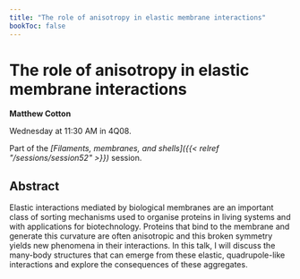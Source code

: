```yaml
---
title: "The role of anisotropy in elastic membrane interactions"
bookToc: false
---
```


# The role of anisotropy in elastic membrane interactions

**Matthew Cotton**

Wednesday at 11:30 AM in 4Q08.

Part of the *[Filaments, membranes, and shells]({{< relref "/sessions/session52" >}})* session.

## Abstract

Elastic interactions mediated by biological membranes are an important class of sorting mechanisms used to organise proteins in living systems and with applications for biotechnology. Proteins that bind to the membrane and generate this curvature are often anisotropic and this broken symmetry yields new phenomena in their interactions. In this talk, I will discuss the many-body structures that can emerge from these elastic, quadrupole-like interactions and explore the consequences of these aggregates.


